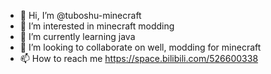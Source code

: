 - 👋 Hi, I’m @tuboshu-minecraft
- 👀 I’m interested in minecraft modding
- 🌱 I’m currently learning java
- 💞️ I’m looking to collaborate on well, modding for minecraft
- 📫 How to reach me https://space.bilibili.com/526600338 

<!---
tuboshu-minecraft/tuboshu-minecraft is a ✨ special ✨ repository because its `README.md` (this file) appears on your GitHub profile.
You can click the Preview link to take a look at your changes.
--->

